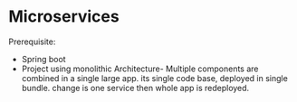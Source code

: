 # Microservices  

Prerequisite:  
- Spring boot
- Project using monolithic Architecture- Multiple components are combined in a single large app. its single code base, deployed in single bundle. change is one service then whole app is redeployed.  
